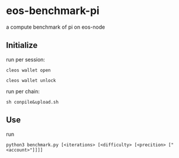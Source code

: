 # eos-benchmark-pi
a compute benchmark of pi on eos-node

## Initialize

run per session:

```cleos wallet open``` 

```cleos wallet unlock```

run per chain:

```sh conpile&upload.sh```

## Use

run 

```python3 benchmark.py [<iterations> [<difficulty> [<precition> ["<account>"]]]]```
